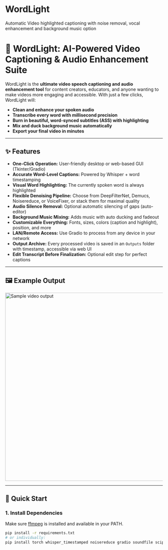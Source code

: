 # WordLight
Automatic Video highlighted captioning with noise removal, vocal enhancement and background music option

# 🌟 WordLight: AI-Powered Video Captioning & Audio Enhancement Suite

WordLight is the **ultimate video speech captioning and audio enhancement tool** for content creators, educators, and anyone wanting to make videos more engaging and accessible. With just a few clicks, WordLight will:

- **Clean and enhance your spoken audio**
- **Transcribe every word with millisecond precision**
- **Burn in beautiful, word-synced subtitles (ASS) with highlighting**
- **Mix and duck background music automatically**
- **Export your final video in minutes**

---

## ✨ Features

- **One-Click Operation:** User-friendly desktop or web-based GUI (Tkinter/Gradio)
- **Accurate Word-Level Captions:** Powered by Whisper + word timestamping
- **Visual Word Highlighting:** The currently spoken word is always highlighted
- **Flexible Denoising Pipeline:** Choose from DeepFilterNet, Demucs, Noisereduce, or VoiceFixer, or stack them for maximal quality
- **Audio Silence Removal:** Optional automatic silencing of gaps (auto-editor)
- **Background Music Mixing:** Adds music with auto ducking and fadeout
- **Customizable Everything:** Fonts, sizes, colors (caption and highlight), position, and more
- **LAN/Remote Access:** Use Gradio to process from any device in your network
- **Output Archive:** Every processed video is saved in an `Outputs` folder with timestamp, accessible via web UI
- **Edit Transcript Before Finalization:** Optional edit step for perfect captions

---

## 🖼️ Example Output

<img src="https://imgur.com/your-sample-output.png" alt="Sample video output" width="600"/>

---

## 🚀 Quick Start

### **1. Install Dependencies**

Make sure [ffmpeg](https://ffmpeg.org/download.html) is installed and available in your PATH.

```bash
pip install -r requirements.txt
# or individually:
pip install torch whisper_timestamped noisereduce gradio soundfile scipy deepfilternet voicefixer auto-editor

